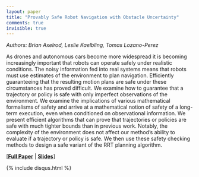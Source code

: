 ```yaml
---
layout: paper
title: "Provably Safe Robot Navigation with Obstacle Uncertainty"
comments: true
invisible: true
---
```


<p class="text-left"><i>Authors: Brian Axelrod, Leslie Kaelbling, Tomas Lozano-Perez</i></p>

As drones and autonomous cars become more widespread it is becoming increasingly important that robots can operate safely under realistic conditions. The noisy information fed into real systems means that robots must use estimates of the environment to plan navigation. Efficiently guaranteeing that the resulting motion plans are safe under these circumstances has proved difficult. We examine how to guarantee that a trajectory or policy is safe with only imperfect observations of the environment. We examine the implications of various mathematical formalisms of safety and arrive at a mathematical notion of safety of a long-term execution, even when conditioned on observational information. We present efficient algorithms that can prove that trajectories or policies are safe with much tighter bounds than in previous work. Notably, the complexity of the environment does not affect our method&#8217;s ability to evaluate if a trajectory or policy is safe. We then use these safety checking methods to design a safe variant of the RRT planning algorithm. 

[<b><a href="/static/papers/57.pdf">Full Paper</a></b> | <b><a href="/static/slides/57.mp4">Slides</a></b>]

{% include disqus.html %}